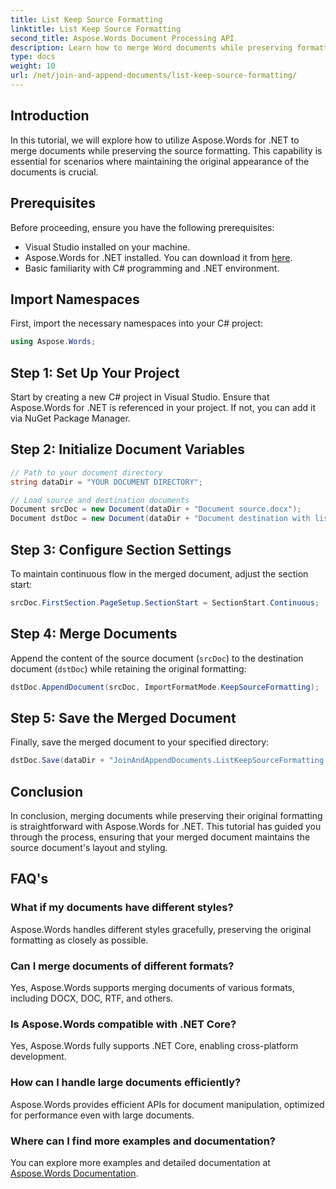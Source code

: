 ```yaml
---
title: List Keep Source Formatting
linktitle: List Keep Source Formatting
second_title: Aspose.Words Document Processing API
description: Learn how to merge Word documents while preserving formatting using Aspose.Words for .NET. This tutorial provides step-by-step guidance for seamless document merging.
type: docs
weight: 10
url: /net/join-and-append-documents/list-keep-source-formatting/
---
```

## Introduction

In this tutorial, we will explore how to utilize Aspose.Words for .NET to merge documents while preserving the source formatting. This capability is essential for scenarios where maintaining the original appearance of the documents is crucial.

## Prerequisites

Before proceeding, ensure you have the following prerequisites:

- Visual Studio installed on your machine.
- Aspose.Words for .NET installed. You can download it from [here](https://releases.aspose.com/words/net/).
- Basic familiarity with C# programming and .NET environment.

## Import Namespaces

First, import the necessary namespaces into your C# project:

```csharp
using Aspose.Words;
```

## Step 1: Set Up Your Project

Start by creating a new C# project in Visual Studio. Ensure that Aspose.Words for .NET is referenced in your project. If not, you can add it via NuGet Package Manager.

## Step 2: Initialize Document Variables

```csharp
// Path to your document directory 
string dataDir = "YOUR DOCUMENT DIRECTORY";

// Load source and destination documents
Document srcDoc = new Document(dataDir + "Document source.docx");
Document dstDoc = new Document(dataDir + "Document destination with list.docx");
```

## Step 3: Configure Section Settings

To maintain continuous flow in the merged document, adjust the section start:

```csharp
srcDoc.FirstSection.PageSetup.SectionStart = SectionStart.Continuous;
```

## Step 4: Merge Documents

Append the content of the source document (`srcDoc`) to the destination document (`dstDoc`) while retaining the original formatting:

```csharp
dstDoc.AppendDocument(srcDoc, ImportFormatMode.KeepSourceFormatting);
```

## Step 5: Save the Merged Document

Finally, save the merged document to your specified directory:

```csharp
dstDoc.Save(dataDir + "JoinAndAppendDocuments.ListKeepSourceFormatting.docx");
```

## Conclusion

In conclusion, merging documents while preserving their original formatting is straightforward with Aspose.Words for .NET. This tutorial has guided you through the process, ensuring that your merged document maintains the source document's layout and styling.

## FAQ's

### What if my documents have different styles?
Aspose.Words handles different styles gracefully, preserving the original formatting as closely as possible.

### Can I merge documents of different formats?
Yes, Aspose.Words supports merging documents of various formats, including DOCX, DOC, RTF, and others.

### Is Aspose.Words compatible with .NET Core?
Yes, Aspose.Words fully supports .NET Core, enabling cross-platform development.

### How can I handle large documents efficiently?
Aspose.Words provides efficient APIs for document manipulation, optimized for performance even with large documents.

### Where can I find more examples and documentation?
You can explore more examples and detailed documentation at [Aspose.Words Documentation](https://reference.aspose.com/words/net/).
